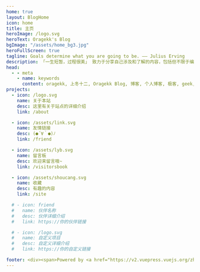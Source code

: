 ```yaml
---
home: true
layout: BlogHome
icon: home
title: 主页
heroImage: /logo.svg
heroText: Oragekk's Blog
bgImage: "/assets/home_bg3.jpg"
heroFullScreen: true
tagline: Goals determine what you are going to be. —— Julius Erving
description: 「一生短暂，过程很美」 致力于分享自己涉及和了解的内容，包括但不限于编程语言、AI体验、世界探索者、极客知识| Exploration & geek enthusiast，Full-stack Front-end Engineer，UX Designer | 与你一起发现更大的世界。
head:
  - - meta
    - name: keywords
      content: oragekk, 上冬十二, Oragekk Blog, 博客, 个人博客, 极客, geek, 大前端, 设计, iOS, Flutter, Vue
projects:
  - icon: /logo.svg
    name: 关于本站
    desc: 这里有关于站点的详细介绍
    link: /about

  - icon: /assets/link.svg
    name: 友情链接
    desc: (●´∀｀●)ﾉ
    link: /friend

  - icon: /assets/lyb.svg
    name: 留言板
    desc: 欢迎来留言哦~
    link: /visitorsbook

  - icon: /assets/shoucang.svg
    name: 收藏
    desc: 有趣的内容
    link: /site

  # - icon: friend
  #   name: 伙伴名称
  #   desc: 伙伴详细介绍
  #   link: https://你的伙伴链接

  # - icon: /logo.svg
  #   name: 自定义项目
  #   desc: 自定义详细介绍
  #   link: https://你的自定义链接

footer: <div><span>Powered by <a href="https://v2.vuepress.vuejs.org/zh/" target="_blank">VuePress</a></span>|<span>Theme by <a href="https://theme-hope.vuejs.press/zh/" target="_blank">Hope</a></span></div>
---
```

